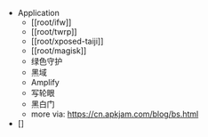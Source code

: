 - Application
  - [[root/ifw]]
  - [[root/twrp]]
  - [[root/xposed-taiji]]
  - [[root/magisk]]
  - 绿色守护
  - 黑域
  - Amplify
  - 写轮眼
  - 黑白门
  - more via: https://cn.apkjam.com/blog/bs.html
- []
